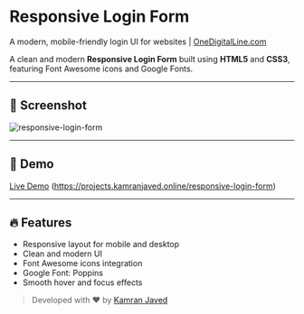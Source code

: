 # Responsive Login Form
A modern, mobile-friendly login UI for websites | [OneDigitalLine.com](https://onedigitalline.com)

A clean and modern **Responsive Login Form** built using **HTML5** and **CSS3**, featuring Font Awesome icons and Google Fonts.

---
## 📸 Screenshot
![responsive-login-form](https://github.com/user-attachments/assets/8f71cb29-a2b2-450d-aca0-2598ff5764fc)

---

## 🚀 Demo
[Live Demo](#) (https://projects.kamranjaved.online/responsive-login-form)

---

## 🔥 Features

- Responsive layout for mobile and desktop
- Clean and modern UI
- Font Awesome icons integration
- Google Font: Poppins
- Smooth hover and focus effects

> Developed with ❤️ by [Kamran Javed](https://onedigitalline.com)  
